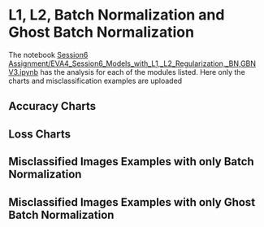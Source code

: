 # L1, L2, Batch Normalization and Ghost Batch Normalization
The notebook [Session6 Assignment/EVA4_Session6_Models_with_L1,_L2_Regularization,_BN,GBN V3.ipynb](https://github.com/truesrini/ExtensiveVisionAIProgramBatch2/blob/master/Session6%20Assignment/EVA4_Session6_Models_with_L1%2C_L2_Regularization%2C_BN%2CGBN%20V3.ipynb) has the analysis for each of the modules listed. Here only the charts and misclassification examples are uploaded
## Accuracy Charts
## Loss Charts
## Misclassified Images Examples with only Batch Normalization
## Misclassified Images Examples with only Ghost Batch Normalization
